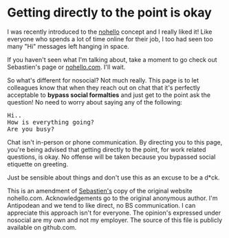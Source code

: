 # Getting directly to the point is okay
I was recently introduced to the [nohello](https://aka.ms/nohello) concept and I really liked it! Like everyone who spends a lot of time online for their job, I too had seen too many "Hi" messages left hanging in space.

If you haven't seen what I'm talking about, take a moment to go check out Sebastien's page or [nohello.com](http://www.nohello.com/). I'll wait.

So what's different for nosocial? Not much really. This page is to let colleagues know that when they reach out on chat that it's perfectly acceptable to **bypass social formalties** and just get to the point ask the question! No need to worry about saying any of the following:
<pre>
Hi..
How is everything going?
Are you busy?
</pre>
Chat isn't in-person or phone communication. By directing you to this page, you're being advised that getting directly to the point, for work related questions, is okay. No offense will be taken because you bypassed social etiquette on greeting.

Just be sensible about things and don't use this as an excuse to be a d*ck.

This is an amendment of [Sebastien's](https://github.com/sbmueller) copy of the original website nohello.com. Acknowledgements go to the original anonymous author. I'm Antipodean and we tend to like direct, no BS communication. I can appreciate this approach isn't for everyone. The opinion's expressed under nosocial are my own and not my employer. The source of this file is publicly available on github.com.
